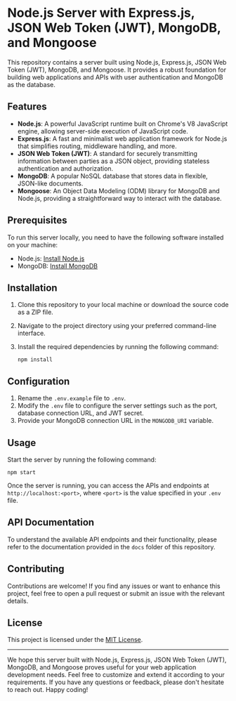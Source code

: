 # Node.js Server with Express.js, JSON Web Token (JWT), MongoDB, and Mongoose

This repository contains a server built using Node.js, Express.js, JSON Web Token (JWT), MongoDB, and Mongoose. It provides a robust foundation for building web applications and APIs with user authentication and MongoDB as the database.

## Features

- **Node.js**: A powerful JavaScript runtime built on Chrome's V8 JavaScript engine, allowing server-side execution of JavaScript code.
- **Express.js**: A fast and minimalist web application framework for Node.js that simplifies routing, middleware handling, and more.
- **JSON Web Token (JWT)**: A standard for securely transmitting information between parties as a JSON object, providing stateless authentication and authorization.
- **MongoDB**: A popular NoSQL database that stores data in flexible, JSON-like documents.
- **Mongoose**: An Object Data Modeling (ODM) library for MongoDB and Node.js, providing a straightforward way to interact with the database.

## Prerequisites

To run this server locally, you need to have the following software installed on your machine:

- Node.js: [Install Node.js](https://nodejs.org)
- MongoDB: [Install MongoDB](https://www.mongodb.com/)

## Installation

1. Clone this repository to your local machine or download the source code as a ZIP file.
2. Navigate to the project directory using your preferred command-line interface.
3. Install the required dependencies by running the following command:

   ```shell
   npm install
   ```

## Configuration

1. Rename the `.env.example` file to `.env`.
2. Modify the `.env` file to configure the server settings such as the port, database connection URL, and JWT secret.
3. Provide your MongoDB connection URL in the `MONGODB_URI` variable.

## Usage

Start the server by running the following command:

```shell
npm start
```

Once the server is running, you can access the APIs and endpoints at `http://localhost:<port>`, where `<port>` is the value specified in your `.env` file.

## API Documentation

To understand the available API endpoints and their functionality, please refer to the documentation provided in the `docs` folder of this repository.

## Contributing

Contributions are welcome! If you find any issues or want to enhance this project, feel free to open a pull request or submit an issue with the relevant details.

## License

This project is licensed under the [MIT License](LICENSE).

---

We hope this server built with Node.js, Express.js, JSON Web Token (JWT), MongoDB, and Mongoose proves useful for your web application development needs. Feel free to customize and extend it according to your requirements. If you have any questions or feedback, please don't hesitate to reach out. Happy coding!
